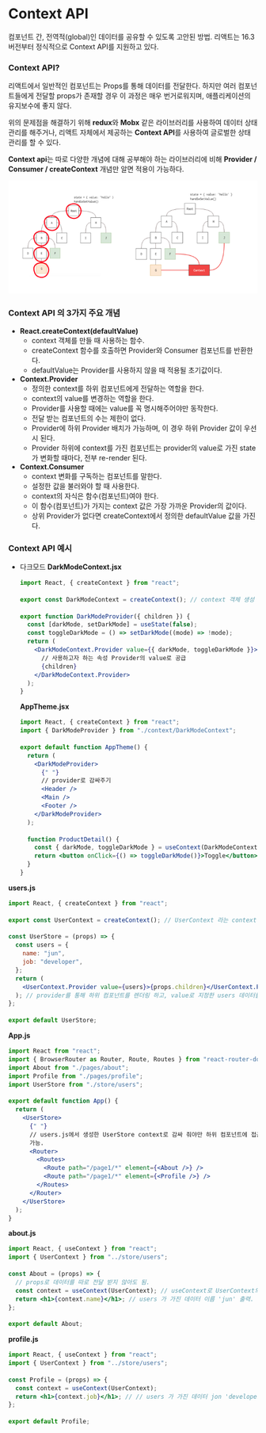 # Context API

컴포넌트 간, 전역적(global)인 데이터를 공유할 수 있도록 고안된 방법. 리액트는 16.3 버전부터 정식적으로 Context API를 지원하고 있다.

### Context API?

리액트에서 일반적인 컴포넌트는 Props를 통해 데이터를 전달한다. 하지만 여러 컴포넌트들에게 전달할 props가 존재할 경우 이 과정은 매우 번거로워지며, 애플리케이션의 유지보수에 좋지 않다.

위의 문제점을 해결하기 위해 **redux**와 **Mobx** 같은 라이브러리를 사용하여 데이터 상태 관리를 해주거나, 리액트 자체에서 제공하는 **Context API**를 사용하여 글로벌한 상태 관리를 할 수 있다.

**Context api**는 따로 다양한 개념에 대해 공부해야 하는 라이브러리에 비해 **Provider / Consumer / createContext** 개념만 알면 적용이 가능하다.

![context.png](images/context.png)

### Context API 의 3가지 주요 개념

- **React.createContext(defaultValue)**
  - context 객체를 만들 때 사용하는 함수.
  - createContext 함수를 호출하면 Provider와 Consumer 컴포넌트를 반환한다.
  - defaultValue는 Provider를 사용하지 않을 때 적용될 초기값이다.
- **Context.Provider**
  - 정의한 context를 하위 컴포넌트에게 전달하는 역할을 한다.
  - context의 value를 변경하는 역할을 한다.
  - Provider를 사용할 때에는 value를 꼭 명시해주어야만 동작한다.
  - 전달 받는 컴포넌트의 수는 제한이 없다.
  - Provider에 하위 Provider 배치가 가능하며, 이 경우 하위 Provider 값이 우선 시 된다.
  - Provider 하위에 context를 가진 컴포넌트는 provider의 value로 가진 state가 변화할 때마다, 전부 re-render 된다.
- **Context.Consumer**
  - context 변화를 구독하는 컴포넌트를 말한다.
  - 설정한 값을 불러와야 할 때 사용한다.
  - context의 자식은 함수(컴포넌트)여야 한다.
  - 이 함수(컴포넌트)가 가지는 context 값은 가장 가까운 Provider의 값이다.
  - 상위 Provider가 없다면 createContext에서 정의한 defaultValue 값을 가진다.

### Context API 예시

- 다크모드
  **DarkModeContext.jsx**

  ```jsx
  import React, { createContext } from "react";

  export const DarkModeContext = createContext(); // context 객체 생성

  export function DarkModeProvider({ children }) {
    const [darkMode, setDarkMode] = useState(false);
    const toggleDarkMode = () => setDarkMode((mode) => !mode);
    return (
      <DarkModeContext.Provider value={{ darkMode, toggleDarkMode }}>
        // 사용하고자 하는 속성 Provider의 value로 공급
        {children}
      </DarkModeContext.Provider>
    );
  }
  ```

  **AppTheme.jsx**

  ```jsx
  import React, { createContext } from "react";
  import { DarkModeProvider } from "./context/DarkModeContext";

  export default function AppTheme() {
    return (
      <DarkModeProvider>
        {" "}
        // provider로 감싸주기
        <Header />
        <Main />
        <Footer />
      </DarkModeProvider>
    );

    function ProductDetail() {
      const { darkMode, toggleDarkMode } = useContext(DarkModeContext);
      return <button onClick={() => toggleDarkMode()}>Toggle</button>;
    }
  }
  ```

**users.js**

```jsx
import React, { createContext } from "react";

export const UserContext = createContext(); // UserContext 라는 context 객체를 생성한다.

const UserStore = (props) => {
  const users = {
    name: "jun",
    job: "developer",
  };
  return (
    <UserContext.Provider value={users}>{props.children}</UserContext.Provider>
  ); // provider를 통해 하위 컴포넌트를 렌더링 하고, value로 지정한 users 데이터를 넘겨 준다.
};

export default UserStore;
```

**App.js**

```jsx
import React from "react";
import { BrowserRouter as Router, Route, Routes } from "react-router-dom";
import About from "./pages/about";
import Profile from "./pages/profile";
import UserStore from "./store/users";

export default function App() {
  return (
    <UserStore>
      {" "}
      // users.js에서 생성한 UserStore context로 감싸 줘야만 하위 컴포넌트에 접근
      가능.
      <Router>
        <Routes>
          <Route path="/page1/*" element={<About />} />
          <Route path="/page1/*" element={<Profile />} />
        </Routes>
      </Router>
    </UserStore>
  );
}
```

**about.js**

```jsx
import React, { useContext } from "react";
import { UserContext } from "../store/users";

const About = (props) => {
  // props로 데이터를 따로 전달 받지 않아도 됨.
  const context = useContext(UserContext); // useContext로 UserContext의 데이터 받아옴.
  return <h1>{context.name}</h1>; // users 가 가진 데이터 이름 'jun' 출력.
};

export default About;
```

**profile.js**

```jsx
import React, { useContext } from "react";
import { UserContext } from "../store/users";

const Profile = (props) => {
  const context = useContext(UserContext);
  return <h1>{context.job}</h1>; // // users 가 가진 데이터 jon 'developer' 출력.
};

export default Profile;
```

